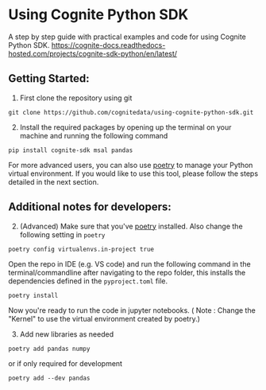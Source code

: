 # Using Cognite Python SDK

A step by step guide with practical examples and code for using Cognite Python SDK.
https://cognite-docs.readthedocs-hosted.com/projects/cognite-sdk-python/en/latest/

## Getting Started:

1. First clone the repository using git
```
git clone https://github.com/cognitedata/using-cognite-python-sdk.git
```

2. Install the required packages by opening up the terminal on your machine and running the following command 

```
pip install cognite-sdk msal pandas
```

For more advanced users, you can also use [poetry](https://python-poetry.org/) to manage your Python virtual environment. If you would like to use this tool, please follow the steps detailed in the next section.

## Additional notes for developers:

2. (Advanced) Make sure that you've [poetry](https://python-poetry.org/) installed.
Also change the following setting in `poetry`
```
poetry config virtualenvs.in-project true
```
Open the repo in IDE (e.g. VS code) and run the following command in the terminal/commandline after navigating to the repo folder, this installs the dependencies defined in the `pyproject.toml` file.
```
poetry install
```

Now you're ready to run the code in jupyter notebooks. ( Note : Change the "Kernel" to use the virtual environment created by poetry.)

3. Add new libraries as needed
```
poetry add pandas numpy
```
or if only required for development
```
poetry add --dev pandas
```
